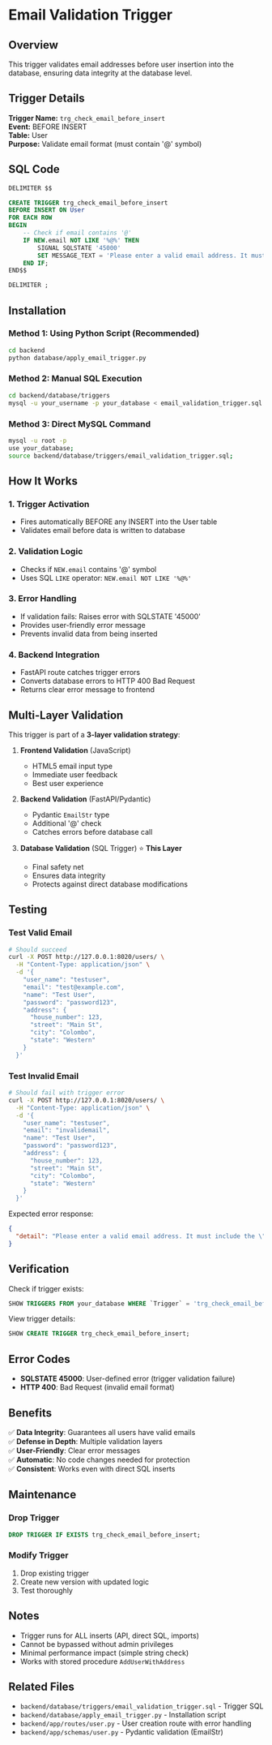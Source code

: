 # Email Validation Trigger

## Overview

This trigger validates email addresses before user insertion into the database, ensuring data integrity at the database level.

## Trigger Details

**Trigger Name:** `trg_check_email_before_insert`  
**Event:** BEFORE INSERT  
**Table:** User  
**Purpose:** Validate email format (must contain '@' symbol)

## SQL Code

```sql
DELIMITER $$

CREATE TRIGGER trg_check_email_before_insert
BEFORE INSERT ON User
FOR EACH ROW
BEGIN
    -- Check if email contains '@'
    IF NEW.email NOT LIKE '%@%' THEN
        SIGNAL SQLSTATE '45000'
        SET MESSAGE_TEXT = 'Please enter a valid email address. It must include the "@" symbol (e.g., name@example.com).';
    END IF;
END$$

DELIMITER ;
```

## Installation

### Method 1: Using Python Script (Recommended)

```bash
cd backend
python database/apply_email_trigger.py
```

### Method 2: Manual SQL Execution

```bash
cd backend/database/triggers
mysql -u your_username -p your_database < email_validation_trigger.sql
```

### Method 3: Direct MySQL Command

```bash
mysql -u root -p
use your_database;
source backend/database/triggers/email_validation_trigger.sql;
```

## How It Works

### 1. **Trigger Activation**

- Fires automatically BEFORE any INSERT into the User table
- Validates email before data is written to database

### 2. **Validation Logic**

- Checks if `NEW.email` contains '@' symbol
- Uses SQL `LIKE` operator: `NEW.email NOT LIKE '%@%'`

### 3. **Error Handling**

- If validation fails: Raises error with SQLSTATE '45000'
- Provides user-friendly error message
- Prevents invalid data from being inserted

### 4. **Backend Integration**

- FastAPI route catches trigger errors
- Converts database errors to HTTP 400 Bad Request
- Returns clear error message to frontend

## Multi-Layer Validation

This trigger is part of a **3-layer validation strategy**:

1. **Frontend Validation** (JavaScript)

   - HTML5 email input type
   - Immediate user feedback
   - Best user experience

2. **Backend Validation** (FastAPI/Pydantic)

   - Pydantic `EmailStr` type
   - Additional '@' check
   - Catches errors before database call

3. **Database Validation** (SQL Trigger) ⭐ **This Layer**
   - Final safety net
   - Ensures data integrity
   - Protects against direct database modifications

## Testing

### Test Valid Email

```bash
# Should succeed
curl -X POST http://127.0.0.1:8020/users/ \
  -H "Content-Type: application/json" \
  -d '{
    "user_name": "testuser",
    "email": "test@example.com",
    "name": "Test User",
    "password": "password123",
    "address": {
      "house_number": 123,
      "street": "Main St",
      "city": "Colombo",
      "state": "Western"
    }
  }'
```

### Test Invalid Email

```bash
# Should fail with trigger error
curl -X POST http://127.0.0.1:8020/users/ \
  -H "Content-Type: application/json" \
  -d '{
    "user_name": "testuser",
    "email": "invalidemail",
    "name": "Test User",
    "password": "password123",
    "address": {
      "house_number": 123,
      "street": "Main St",
      "city": "Colombo",
      "state": "Western"
    }
  }'
```

Expected error response:

```json
{
  "detail": "Please enter a valid email address. It must include the \"@\" symbol (e.g., name@example.com)."
}
```

## Verification

Check if trigger exists:

```sql
SHOW TRIGGERS FROM your_database WHERE `Trigger` = 'trg_check_email_before_insert';
```

View trigger details:

```sql
SHOW CREATE TRIGGER trg_check_email_before_insert;
```

## Error Codes

- **SQLSTATE 45000**: User-defined error (trigger validation failure)
- **HTTP 400**: Bad Request (invalid email format)

## Benefits

✅ **Data Integrity**: Guarantees all users have valid emails  
✅ **Defense in Depth**: Multiple validation layers  
✅ **User-Friendly**: Clear error messages  
✅ **Automatic**: No code changes needed for protection  
✅ **Consistent**: Works even with direct SQL inserts

## Maintenance

### Drop Trigger

```sql
DROP TRIGGER IF EXISTS trg_check_email_before_insert;
```

### Modify Trigger

1. Drop existing trigger
2. Create new version with updated logic
3. Test thoroughly

## Notes

- Trigger runs for ALL inserts (API, direct SQL, imports)
- Cannot be bypassed without admin privileges
- Minimal performance impact (simple string check)
- Works with stored procedure `AddUserWithAddress`

## Related Files

- `backend/database/triggers/email_validation_trigger.sql` - Trigger SQL
- `backend/database/apply_email_trigger.py` - Installation script
- `backend/app/routes/user.py` - User creation route with error handling
- `backend/app/schemas/user.py` - Pydantic validation (EmailStr)
